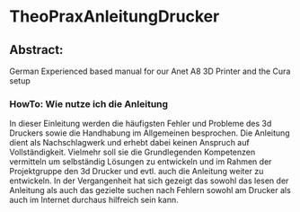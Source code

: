 # TheoPraxAnleitungDrucker
## Abstract:    
German Experienced based manual for our Anet A8 3D Printer 
and the Cura setup



### HowTo: Wie nutze ich die Anleitung      
In dieser Einleitung werden die häufigsten Fehler und Probleme des 3d Druckers 
sowie die Handhabung im Allgemeinen besprochen. Die Anleitung dient als Nachschlagwerk
und erhebt dabei keinen Anspruch auf Vollständigkeit. Vielmehr soll sie die Grundlegenden 
Kompetenzen vermitteln um selbständig Lösungen zu entwickeln und im Rahmen der Projektgruppe 
den 3d Drucker und evtl. auch die Anleitung weiter zu entwickeln.
In der Vergangenheit hat sich gezeigt das sowohl das lesen der Anleitung als auch das gezielte
suchen nach Fehlern sowohl am Drucker als auch im Internet durchaus hilfreich sein kann.
